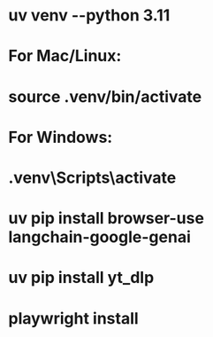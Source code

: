# uv venv --python 3.11

# For Mac/Linux:
# source .venv/bin/activate

# For Windows:
# .venv\Scripts\activate

# uv pip install browser-use langchain-google-genai
# uv pip install yt_dlp

# playwright install